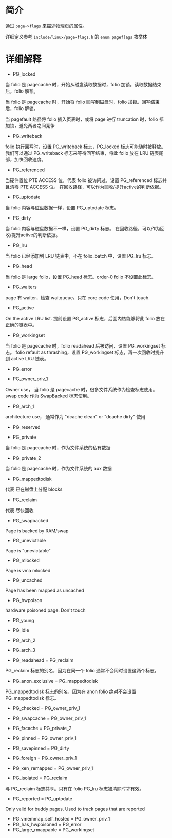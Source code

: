 # 简介

通过 `page->flags` 来描述物理页的属性。

详细定义参考 `include/linux/page-flags.h` 的 `enum pageflags` 枚举体

# 详细解释

* PG_locked

当 folio 是 pagecache 时，开始从磁盘读取数据时，folio 加锁。读取数据结束后，folio 解锁。

当 folio 是 pagecache 时，开始将 folio 回写到磁盘时，folio 加锁。回写结束后，folio 解锁。

当 pagefault 路径将 folio 插入页表时，或将 page 进行 truncation 时，folio 都加锁，避免两者之间竞争

* PG_writeback

folio 执行回写时，设置 PG_writeback 标志，PG_locked 标志可能随时被释放。
我们可以通过 PG_writeback 标志来等待回写结束，将此 folio 放在 LRU 链表尾部，加快回收速度。

* PG_referenced

当硬件置位 PTE ACCESS 位，代表 folio 被访问过，设置 PG_referenced 标志并且清零 PTE ACCESS 位。
在回收路径，可以作为回收/提升active的判断依据。

* PG_uptodate

当 folio 内容与磁盘数据一样，设置 PG_uptodate 标志。

* PG_dirty

当 folio 内容与磁盘数据不一样，设置 PG_dirty 标志。
在回收路径，可以作为回收/提升active的判断依据。

* PG_lru

当 folio 已经添加到 LRU 链表中，不在 folio_batch 中，设置 PG_lru 标志。

* PG_head

当 folio 是 large folio，设置 PG_head 标志。order-0 folio 不设置此标志。

* PG_waiters

page 有 waiter，检查 waitqueue。只在 core code 使用，Don't touch.

* PG_active

On the active LRU list. 提前设置 PG_active 标志，后面内核能够将此 folio 放在正确的链表中。

* PG_workingset

当 folio 是 pagecache 时，folio readahead 后被访问，设置 PG_workingset 标志。
folio refault as thrashing，设置 PG_workingset 标志，再一次回收时提升到 active LRU 链表。

* PG_error



* PG_owner_priv_1

Owner use，
当 folio 是 pagecache 时，很多文件系统作为检查标志使用。swap code 作为 SwapBacked 标志使用。

* PG_arch_1

architecture use，
通常作为 "dcache clean" or "dcache dirty" 使用

* PG_reserved



* PG_private

当 folio 是 pagecache 时，作为文件系统的私有数据

* PG_private_2

当 folio 是 pagecache 时，作为文件系统的 aux 数据

* PG_mappedtodisk

代表 已在磁盘上分配 blocks

* PG_reclaim

代表 尽快回收

* PG_swapbacked

Page is backed by RAM/swap

* PG_unevictable

Page is "unevictable"

* PG_mlocked

Page is vma mlocked

* PG_uncached

Page has been mapped as uncached

* PG_hwpoison

hardware poisoned page. Don't touch

* PG_young
* PG_idle
* PG_arch_2
* PG_arch_3

* PG_readahead = PG_reclaim

PG_reclaim 标志的别名，因为在同一个 folio 通常不会同时设置这两个标志。

* PG_anon_exclusive = PG_mappedtodisk

PG_mappedtodisk 标志的别名，因为在 anon folio 绝对不会设置 PG_mappedtodisk 标志。

* PG_checked = PG_owner_priv_1
* PG_swapcache = PG_owner_priv_1
* PG_fscache = PG_private_2
* PG_pinned = PG_owner_priv_1
* PG_savepinned = PG_dirty
* PG_foreign = PG_owner_priv_1
* PG_xen_remapped = PG_owner_priv_1

* PG_isolated = PG_reclaim

与 PG_reclaim 标志共享。只有在 folio PG_lru 标志被清除时才有效。

* PG_reported = PG_uptodate

Only valid for buddy pages. Used to track pages that are reported

* PG_vmemmap_self_hosted = PG_owner_priv_1
* PG_has_hwpoisoned = PG_error
* PG_large_rmappable = PG_workingset
